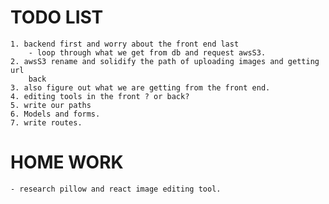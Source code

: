 # TODO LIST
    1. backend first and worry about the front end last
        - loop through what we get from db and request awsS3.
    2. awsS3 rename and solidify the path of uploading images and getting url
        back
    3. also figure out what we are getting from the front end.
    4. editing tools in the front ? or back? 
    5. write our paths
    6. Models and forms.
    7. write routes.



# HOME WORK
    - research pillow and react image editing tool.
